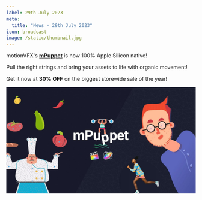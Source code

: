 ```yaml
---
label: 29th July 2023
meta:
  title: "News - 29th July 2023"
icon: broadcast
image: /static/thumbnail.jpg
---
```


motionVFX's [**mPuppet**](https://www.motionvfx.com/store,mpuppet,p2886.html) is now 100% Apple Silicon native!

Pull the right strings and bring your assets to life with organic movement!

Get it now at **30% OFF** on the biggest storewide sale of the year!

[![](/static/mpuppet.jpeg)](https://www.youtube.com/watch?v=DAQdAp3gawE)
